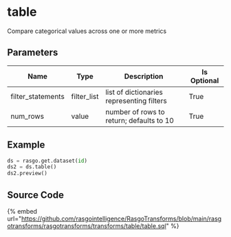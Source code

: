 

# table

Compare categorical values across one or more metrics

## Parameters

|       Name        |    Type     |                Description                | Is Optional |
| ----------------- | ----------- | ----------------------------------------- | ----------- |
| filter_statements | filter_list | list of dictionaries representing filters | True        |
| num_rows          | value       | number of rows to return; defaults to 10  | True        |


## Example

```python
ds = rasgo.get.dataset(id)
ds2 = ds.table()
ds2.preview()
```

## Source Code

{% embed url="https://github.com/rasgointelligence/RasgoTransforms/blob/main/rasgotransforms/rasgotransforms/transforms/table/table.sql" %}


